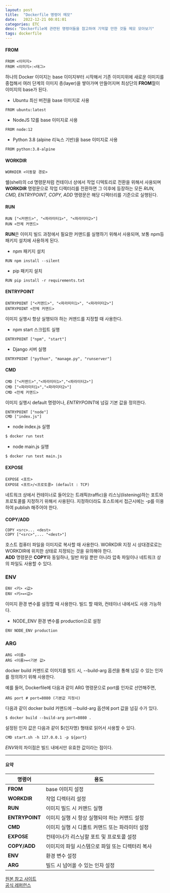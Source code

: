 ```yaml
---
layout: post
title:  "Dockerfile 명령어 메모"
date:   2022-12-21 00:01:01
categories: ETC
desc: "Dockerfile에 관련된 명령어들을 참고하여 기억할 만한 것들 메모 모아보기"
tags: dockerfile
---
```


#### FROM

```
FROM <이미지>
FROM <이미지>:<태그>
```

하나의 Docker 이미지는 base 이미지부터 시작해서 기존 이미지위에 새로운 이미지를 중첩해서 여러 단계의 이미지 층(layer)을 쌓아가며 만들어지며 최상단의 **FROM**절이 이미지의 base가 된다.

- Ubuntu 최신 버전을 base 이미지로 사용
```
FROM ubuntu:latest
```

- NodeJS 12를 base 이미지로 사용
```
FROM node:12
```

- Python 3.8 (alpine 리눅스 기반)을 base 이미지로 사용
```
FROM python:3.8-alpine
```

#### WORKDIR 

```
WORKDIR <이동할 경로>
```

쉘(shell)의 cd 명령문처럼 컨테이너 상에서 작업 디텍토리로 전환을 위해서 사용되며 **WORKDIR** 명령문으로 작업 디렉터리를 전환하면 그 이후에 등장하는 모든 *RUN, CMD, ENTRYPOINT, COPY, ADD* 명령문은 해당 디렉터리를 기준으로 실행된다.

#### RUN 

```
RUN ["<커맨드>", "<파라미터1>", "<파라미터2>"]
RUN <전체 커맨드>
```

**RUN**은 이미지 빌드 과정에서 필요한 커맨드를 실행하기 위해서 사용되며, 보통 npm등 패키지 설치에 사용하게 된다.

- npm 패키지 설치
```
RUN npm install --silent
```

- pip 패키지 설치
```
RUN pip install -r requirements.txt
```

#### ENTRYPOINT 

```
ENTRYPOINT ["<커맨드>", "<파라미터1>", "<파라미터2>"]
ENTRYPOINT <전체 커맨드>
```

이미지 실행시 항상 실행되야 하는 커맨드를 지정할 때 사용한다.

- npm start 스크립트 실행
```
ENTRYPOINT ["npm", "start"]
```

- Django 서버 실행
```
ENTRYPOINT ["python", "manage.py", "runserver"]
```

#### CMD 

```
CMD ["<커맨드>","<파라미터1>","<파라미터2>"]
CMD ["<파라미터1>","<파라미터2>"]
CMD <전체 커맨드>
```

이미지 실행시 default 명령어나, *ENTRYPOINT*에 넘길 기본 값을 정의한다.

```
ENTRYPOINT ["node"]
CMD ["index.js"]
```

- node index.js 실행
```bash
$ docker run test
```

- node main.js 실행
```bash
$ docker run test main.js
```

#### EXPOSE 

```
EXPOSE <포트>
EXPOSE <포트>/<프로토콜> (default : TCP)
```

네트워크 상에서 컨테이너로 들어오는 트래픽(traffic)을 리스닝(listening)하는 포트와 프로토콜를 지정하기 위해서 사용된다. 지정하더라도 호스트에서 접근시에는 -p를 이용하여 publish 해주어야 한다.

#### COPY/ADD

```
COPY <src>... <dest>
COPY ["<src>",... "<dest>"]
```

호스트 컴퓨터 파일을 이미지로 복사할 때 사용한다. WORKDIR 지정 시 상대경로로는 WORKDIR에 위치한 상태로 지정되는 것을 유의해야 한다.   
**ADD** 명령문은 **COPY**와 동일하나, 일반 파일 뿐만 아니라 압축 파일이나 네트워크 상의 파일도 사용할 수 있다.

### ENV

```
ENV <키> <값>
ENV <키>=<값>
```

이미지 환경 변수를 설정할 때 사용한다. 빌드 할 때와, 컨테이너 내에서도 사용 가능하다.

- NODE_ENV 환경 변수를 production으로 설정
```
ENV NODE_ENV production
```

### ARG

```
ARG <이름>
ARG <이름>=<기본 값>
```

docker build 커맨드로 이미지를 빌드 시, --build-arg 옵션을 통해 넘길 수 있는 인자를 정의하기 위해 사용한다.   

예를 들어, Dockerfile에 다음과 같이 ARG 명령문으로 port를 인자로 선언해주면,

```
ARG port # port=8080 (기본값 지정시)
```

다음과 같이 docker build 커맨드에 --build-arg 옵션에 port 값을 넘길 수가 있다.

```
$ docker build --build-arg port=8080 .
```

설정된 인자 값은 다음과 같이 ${인자명} 형태로 읽어서 사용할 수 있다.

```
CMD start.sh -h 127.0.0.1 -p ${port}
```

*ENV*와의 차이점은 빌드 내에서만 유효한 값이라는 점이다.

---

#### 요약

|명령어|용도|
|----|----|
|**FROM**|base 이미지 설정|
|**WORKDIR**|작업 디렉터리 설정|
|**RUN**|이미지 빌드 시 커맨드 실행|
|**ENTRYPOINT**|이미지 실행 시 항상 실행되야 하는 커맨드 설정|
|**CMD**|이미지 실행 시 디폴트 커맨드 또는 파라미터 설정|
|**EXPOSE**|컨테이너가 리스닝할 포트 및 프로토콜 설정|
|**COPY/ADD**|이미지의 파일 시스템으로 파일 또는 디렉터리 복사|
|**ENV**|환경 변수 설정|
|**ARG**|빌드 시 넘어올 수 있는 인자 설정|

   
[원본 참고 사이트][link]   
[공식 레퍼런스][link2]

[link]: https://www.daleseo.com/dockerfile/
[link2]: https://docs.docker.com/engine/reference/builder/